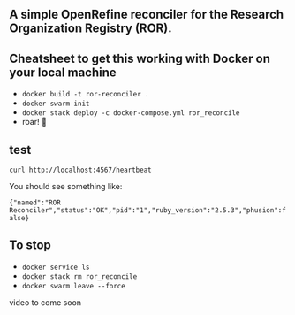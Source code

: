 ## A simple OpenRefine reconciler for the Research Organization Registry (ROR).

## Cheatsheet to get this working with Docker on your local machine

- `docker build -t ror-reconciler .`
- `docker swarm init`
- `docker stack deploy -c docker-compose.yml ror_reconcile`
- roar! 🦁

## test

`curl http://localhost:4567/heartbeat`

You should see something like:

`{"named":"ROR Reconciler","status":"OK","pid":"1","ruby_version":"2.5.3","phusion":false}`

## To stop

- `docker service ls`
- `docker stack rm ror_reconcile`
- `docker swarm leave --force`

video to come soon
